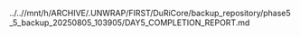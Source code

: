 ../..//mnt/h/ARCHIVE/.UNWRAP/FIRST/DuRiCore/backup_repository/phase5_5_backup_20250805_103905/DAY5_COMPLETION_REPORT.md
